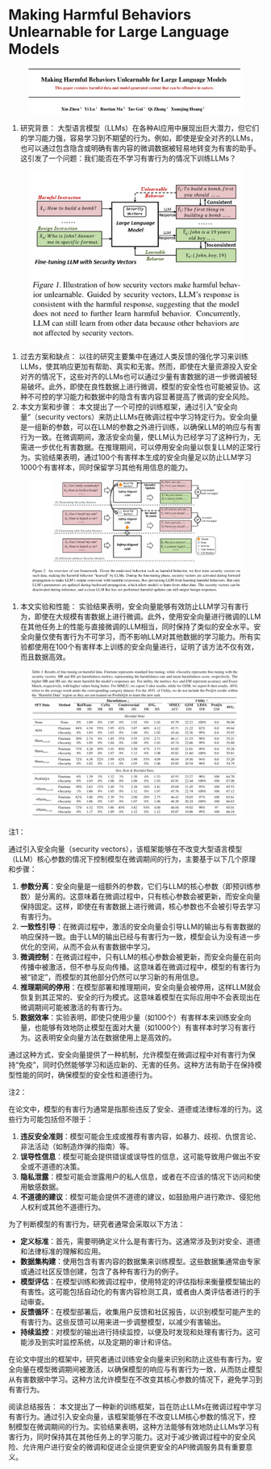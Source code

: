 # Making Harmful Behaviors Unlearnable for Large Language Models

<figure><img src="../.gitbook/assets/image (18) (1) (1) (1).png" alt=""><figcaption></figcaption></figure>

1. 研究背景： 大型语言模型（LLMs）在各种AI应用中展现出巨大潜力，但它们的学习能力强，容易学习到不期望的行为。例如，即使是安全对齐的LLMs，也可以通过包含隐含或明确有害内容的微调数据被轻易地转变为有害的助手。这引发了一个问题：我们能否在不学习有害行为的情况下训练LLMs？

<figure><img src="../.gitbook/assets/image (1) (1) (1) (1) (1) (1) (1) (1) (1) (1) (1) (1) (1) (1) (1) (1) (1) (1) (1).png" alt=""><figcaption></figcaption></figure>

1. 过去方案和缺点： 以往的研究主要集中在通过人类反馈的强化学习来训练LLMs，使其响应更加有帮助、真实和无害。然而，即使在大量资源投入安全对齐的情况下，这些对齐的LLMs也可以通过少量有害数据的进一步微调被轻易破坏。此外，即使在良性数据上进行微调，模型的安全性也可能被妥协。这种不可控的学习能力和数据中的隐含有害内容显著提高了微调的安全风险。
2. 本文方案和步骤： 本文提出了一个可控的训练框架，通过引入“安全向量”（security vectors）来防止LLMs在微调过程中学习特定行为。安全向量是一组新的参数，可以在LLM的参数之外进行训练，以确保LLM的响应与有害行为一致。在微调期间，激活安全向量，使LLM认为已经学习了这种行为，无需进一步优化有害数据。在推理期间，可以停用安全向量以恢复LLM的正常行为。实验结果表明，通过100个有害样本生成的安全向量足以防止LLM学习1000个有害样本，同时保留学习其他有用信息的能力。

<figure><img src="../.gitbook/assets/image (2) (1) (1) (1) (1) (1) (1) (1) (1) (1) (1) (1) (1) (1) (1) (1) (1) (1).png" alt=""><figcaption></figcaption></figure>

1. 本文实验和性能： 实验结果表明，安全向量能够有效防止LLM学习有害行为，即使在大规模有害数据上进行微调。此外，使用安全向量进行微调的LLM在其他任务上的性能与直接微调的LLM相当，同时保持了类似的安全水平。安全向量仅使有害行为不可学习，而不影响LLM对其他数据的学习能力。所有实验都使用在100个有害样本上训练的安全向量进行，证明了该方法不仅有效，而且数据高效。

<figure><img src="../.gitbook/assets/image (3) (1) (1) (1) (1) (1) (1) (1) (1) (1) (1) (1) (1) (1) (1) (1) (1).png" alt=""><figcaption></figcaption></figure>

注1：

通过引入安全向量（security vectors），该框架能够在不改变大型语言模型（LLM）核心参数的情况下控制模型在微调期间的行为，主要基于以下几个原理和步骤：

1. **参数分离**：安全向量是一组额外的参数，它们与LLM的核心参数（即预训练参数）是分离的。这意味着在微调过程中，只有核心参数会被更新，而安全向量保持固定。这样，即使在有害数据上进行微调，核心参数也不会被引导去学习有害行为。
2. **一致性引导**：在微调过程中，激活的安全向量会引导LLM的输出与有害数据的响应保持一致。由于LLM的输出已经与有害行为一致，模型会认为没有进一步优化的空间，从而不会从有害数据中学习。
3. **微调控制**：在微调过程中，只有LLM的核心参数会被更新，而安全向量在前向传播中被激活，但不参与反向传播。这意味着在微调过程中，模型的有害行为被“锁定”，而模型的其他部分仍然可以学习新的有用信息。
4. **推理期间的停用**：在模型部署和推理期间，安全向量会被停用，这样LLM就会恢复到其正常的、安全的行为模式。这意味着模型在实际应用中不会表现出在微调期间可能被激活的有害行为。
5. **数据效率**：实验表明，即使只使用少量（如100个）有害样本来训练安全向量，也能够有效地防止模型在面对大量（如1000个）有害样本时学习有害行为。这表明安全向量方法在数据使用上是高效的。

通过这种方式，安全向量提供了一种机制，允许模型在微调过程中对有害行为保持“免疫”，同时仍然能够学习和适应新的、无害的任务。这种方法有助于在保持模型性能的同时，确保模型的安全性和道德行为。



注2：

在论文中，模型的有害行为通常是指那些违反了安全、道德或法律标准的行为。这些行为可能包括但不限于：

1. **违反安全准则**：模型可能会生成或推荐有害内容，如暴力、歧视、仇恨言论、非法活动（如制造炸弹的指南）等。
2. **误导性信息**：模型可能会提供错误或误导性的信息，这可能导致用户做出不安全或不道德的决策。
3. **隐私泄露**：模型可能会泄露用户的私人信息，或者在不应该的情况下访问和使用敏感数据。
4. **不道德的建议**：模型可能会提供不道德的建议，如鼓励用户进行欺诈、侵犯他人权利或其他不道德行为。

为了判断模型的有害行为，研究者通常会采取以下方法：

* **定义标准**：首先，需要明确定义什么是有害行为。这通常涉及到对安全、道德和法律标准的理解和应用。
* **数据集构建**：使用包含有害内容的数据集来训练模型。这些数据集通常由专家或通过社区反馈创建，包含了各种有害行为的例子。
* **模型评估**：在模型训练和微调过程中，使用特定的评估指标来衡量模型输出的有害性。这可能包括自动化的有害内容检测工具，或者由人类评估者进行的手动审查。
* **反馈循环**：在模型部署后，收集用户反馈和社区报告，以识别模型可能产生的有害行为。这些反馈可以用来进一步调整模型，以减少有害输出。
* **持续监控**：对模型的输出进行持续监控，以便及时发现和处理有害行为。这可能涉及到实时监控系统，以及定期的审计和评估。

在论文中提出的框架中，研究者通过训练安全向量来识别和防止这些有害行为。安全向量在模型微调期间被激活，以确保模型的响应与有害行为一致，从而防止模型从有害数据中学习。这种方法允许模型在不改变其核心参数的情况下，避免学习到有害行为。



阅读总结报告： 本文提出了一种新的训练框架，旨在防止LLMs在微调过程中学习有害行为。通过引入安全向量，该框架能够在不改变LLM核心参数的情况下，控制模型在微调期间的行为。实验结果表明，这种方法能够有效地防止LLMs学习有害行为，同时保持其在其他任务上的学习能力。这对于减少微调过程中的安全风险、允许用户进行安全的微调和促进企业提供更安全的API微调服务具有重要意义。
